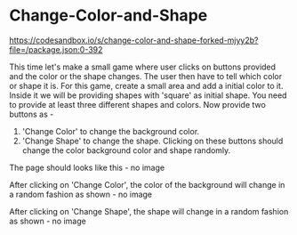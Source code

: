 # Change-Color-and-Shape

https://codesandbox.io/s/change-color-and-shape-forked-mjyy2b?file=/package.json:0-392

This time let's make a small game where user clicks on buttons provided and the color or the shape changes. The user then have to tell which color or shape it is.
For this game, create a small area and add a initial color to it. Inside it we will be providing shapes with 'square' as initial shape.
You need to provide at least three different shapes and colors.
Now provide two buttons as -
1. 'Change Color' to change the background color.
2. 'Change Shape' to change the shape.
Clicking on these buttons should change the color background color and shape randomly.


The page should looks like this -
no image

After clicking on 'Change Color', the color of the background will change in a random fashion as shown -
no image


After clicking on 'Change Shape', the shape will change in a random fashion as shown -
no image
